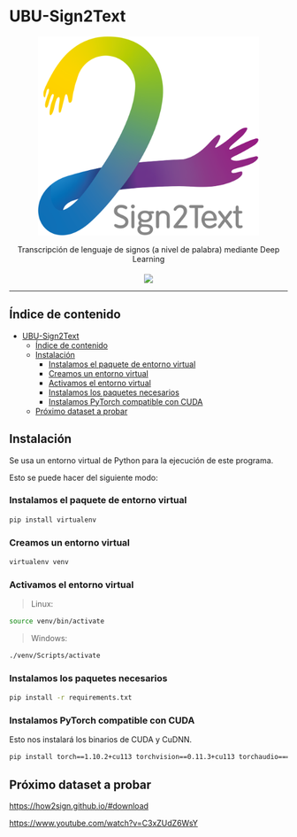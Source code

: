 # UBU-Sign2Text

<p align="center">
  <img align="center" src="./docs/assets/logo/logo.svg" alt="logo" width="400" />
  <br />
  <br />
  Transcripción de lenguaje de signos (a nivel de palabra) mediante Deep Learning
  <br />
  <br />
  <img align="center" src="https://gitlab.com/HP-SCDS/Observatorio/2021-2022/sign2text/ubu-sign2text/badges/main/pipeline.svg" width="120px">
</p>

---

## Índice de contenido

- [UBU-Sign2Text](#ubu-sign2text)
  - [Índice de contenido](#índice-de-contenido)
  - [Instalación](#instalación)
    - [Instalamos el paquete de entorno virtual](#instalamos-el-paquete-de-entorno-virtual)
    - [Creamos un entorno virtual](#creamos-un-entorno-virtual)
    - [Activamos el entorno virtual](#activamos-el-entorno-virtual)
    - [Instalamos los paquetes necesarios](#instalamos-los-paquetes-necesarios)
    - [Instalamos PyTorch compatible con CUDA](#instalamos-pytorch-compatible-con-cuda)
  - [Próximo dataset a probar](#próximo-dataset-a-probar)

## Instalación

Se usa un entorno virtual de Python para la ejecución de este programa.

Esto se puede hacer del siguiente modo:

### Instalamos el paquete de entorno virtual

```bash
pip install virtualenv
```

### Creamos un entorno virtual

```bash
virtualenv venv
```

### Activamos el entorno virtual

> Linux:

```bash
source venv/bin/activate
```

> Windows:

```bash
./venv/Scripts/activate
```

### Instalamos los paquetes necesarios

```bash
pip install -r requirements.txt
```

### Instalamos PyTorch compatible con CUDA

Esto nos instalará los binarios de CUDA y CuDNN.

```bash
pip install torch==1.10.2+cu113 torchvision==0.11.3+cu113 torchaudio===0.10.2+cu113 -f https://download.pytorch.org/whl/cu113/torch_stable.html
```

## Próximo dataset a probar

<https://how2sign.github.io/#download>

<https://www.youtube.com/watch?v=C3xZUdZ6WsY>
